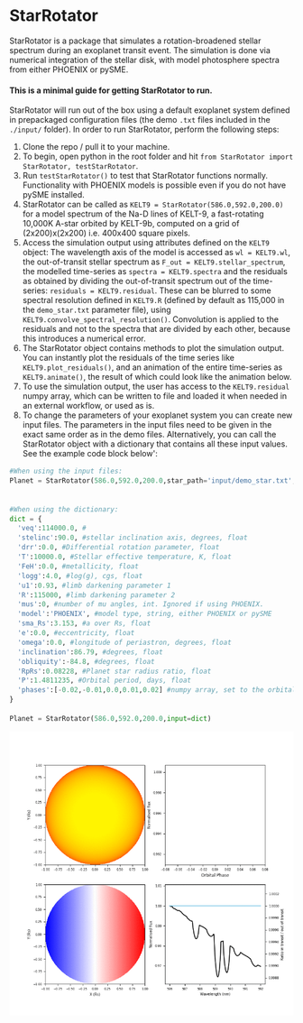 # StarRotator

StarRotator is a package that simulates a rotation-broadened stellar spectrum during an exoplanet transit event. The simulation is done via numerical integration of the stellar disk, with model photosphere spectra from either PHOENIX or pySME.

#### This is a minimal guide for getting StarRotator to run.

StarRotator will run out of the box using a default exoplanet system defined in prepackaged configuration files (the demo `.txt` files included in the `./input/` folder).
In order to run StarRotator, perform the following steps:
1) Clone the repo / pull it to your machine.
2) To begin, open python in the root folder and hit `from StarRotator import StarRotator, testStarRotator`.
3) Run `testStarRotator()` to test that StarRotator functions normally. Functionality with PHOENIX models is possible even if you do not have pySME installed.
4) StarRotator can be called as `KELT9 = StarRotator(586.0,592.0,200.0)` for a model spectrum of the Na-D lines of KELT-9, a fast-rotating 10,000K A-star orbited by KELT-9b, computed on a grid of (2x200)x(2x200) i.e. 400x400 square pixels.
5) Access the simulation output using attributes defined on the `KELT9` object: The wavelength axis of the model is accessed as `wl = KELT9.wl`, the out-of-transit stellar spectrum as `F_out = KELT9.stellar_spectrum`, the modelled time-series as `spectra = KELT9.spectra` and the residuals as obtained by dividing the out-of-transit spectrum out of the time-series: `residuals = KELT9.residual`. These can be blurred to some spectral resolution defined in `KELT9.R` (defined by default as 115,000 in the `demo_star.txt` parameter file), using `KELT9.convolve_spectral_resolution()`. Convolution is applied to the residuals and not to the spectra that are divided by each other, because this introduces a numerical error.
6) The StarRotator object contains methods to plot the simulation output. You can instantly plot the residuals of the time series like `KELT9.plot_residuals()`, and an animation of the entire time-series as `KELT9.animate()`, the result of which could look like the animation below.
7) To use the simulation output, the user has access to the `KELT9.residual` numpy array, which can be written to file and loaded it when needed in an external workflow, or used as is.
8) To change the parameters of your exoplanet system you can create new input files. The parameters in the input files need to be given in the exact same order as in the demo files. Alternatively, you can call the StarRotator object with a dictionary that contains all these input values. See the example code block below':

```python
#When using the input files:
Planet = StarRotator(586.0,592.0,200.0,star_path='input/demo_star.txt',planet_path='input/demo_planet.txt',obs_path='input/demo_observations.txt')


#When using the dictionary:
dict = {
  'veq':114000.0, #
  'stelinc':90.0, #stellar inclination axis, degrees, float
  'drr':0.0, #Differential rotation parameter, float
  'T':10000.0, #Stellar effective temperature, K, float
  'FeH':0.0, #metallicity, float
  'logg':4.0, #log(g), cgs, float
  'u1':0.93, #limb darkening parameter 1
  'R':115000, #limb darkening parameter 2
  'mus':0, #number of mu angles, int. Ignored if using PHOENIX.
  'model':'PHOENIX', #model type, string, either PHOENIX or pySME
  'sma_Rs':3.153, #a over Rs, float
  'e':0.0, #eccentricity, float
  'omega':0.0, #longitude of periastron, degrees, float
  'inclination':86.79, #degrees, float
  'obliquity':-84.8, #degrees, float
  'RpRs':0.08228, #Planet star radius ratio, float
  'P':1.4811235, #Orbital period, days, float
  'phases':[-0.02,-0.01,0.0,0.01,0.02] #numpy array, set to the orbital phases of the time series
}

Planet = StarRotator(586.0,592.0,200.0,input=dict)
```
![](demo.gif)
